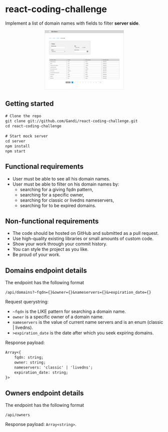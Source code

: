 # react-coding-challenge

Implement a list of domain names with fields to filter **server side**.

<p align="center">
  <img src="wireframe.png" width="50%">
</p>

## Getting started

```
# Clone the repo
git clone git://github.com/Gandi/react-coding-challenge.git
cd react-coding-challenge

# Start mock server
cd server
npm install
npm start
```

## Functional requirements

* User must be able to see all his domain names.
* User must be able to filter on his domain names by:
	* searching for a giving fqdn pattern,
	* searching for a specific owner,
	* searching for classic or livedns nameservers,
	* searching for to be expired domains.

## Non-functional requirements

* The code should be hosted on GitHub and submitted as a pull request.
* Use high-quality existing libraries or small amounts of custom code.
* Show your work through your commit history.
* You can style the project as you like.
* Be proud of your work.

## Domains endpoint details
The endpoint has the following format

```
/api/domains?~fqdn={}&owner={}&nameservers={}&>expiration_date={}
```

Request querystring:

* `~fqdn` is the LIKE pattern for searching a domain name.
* `owner` is a specific owner of a domain name.
* `nameservers` is the value of current name servers and is an enum (classic | livedns).
* `>expiration_date` is the date after which you seek expiring domains.

Response payload:

```
Array<{
	fqdn: string;
	owner: string;
	nameservers: 'classic' | 'livedns';
	expiration_date: string;
}>
```

## Owners endpoint details
The endpoint has the following format

```
/api/owners
```

Response payload: `Array<string>`.